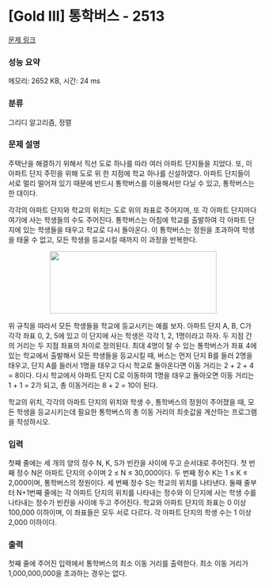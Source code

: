 # [Gold III] 통학버스 - 2513 

[문제 링크](https://www.acmicpc.net/problem/2513) 

### 성능 요약

메모리: 2652 KB, 시간: 24 ms

### 분류

그리디 알고리즘, 정렬

### 문제 설명

<p>주택난을 해결하기 위해서 직선 도로 하나를 따라 여러 아파트 단지들을 지었다. 또, 이 아파트 단지 주민을 위해 도로 위 한 지점에 학교 하나를 신설하였다. 아파트 단지들이 서로 멀리 떨어져 있기 때문에 반드시 통학버스를 이용해서만 다닐 수 있고, 통학버스는 한 대이다.</p>

<p>각각의 아파트 단지와 학교의 위치는 도로 위의 좌표로 주어지며, 또 각 아파트 단지마다 여기에 사는 학생들의 수도 주어진다. 통학버스는 아침에 학교를 출발하여 각 아파트 단지에 있는 학생들을 태우고 학교로 다시 돌아온다. 이 통학버스는 정원을 초과하여 학생을 태울 수 없고, 모든 학생을 등교시킬 때까지 이 과정을 반복한다. </p>

<p style="text-align: center;"><img alt="" src="" style="width: 337px; height: 126px;"></p>

<p>위 규칙을 따라서 모든 학생들을 학교에 등교시키는 예를 보자. 아파트 단지 A, B, C가 각각 좌표 0, 2, 5에 있고 이 단지에 사는 학생은 각각 1, 2, 1명이라고 하자. 두 지점 간의 거리는 두 지점 좌표의 차이로 정의된다. 최대 4명이 탈 수 있는 통학버스가 좌표 4에 있는 학교에서 출발해서 모든 학생들을 등교시킬 때, 버스는 먼저 단지 B를 들러 2명을 태우고, 단지 A를 들러서 1명을 태우고 다시 학교로 돌아온다면 이동 거리는 2 + 2 + 4 = 8이다. 다시 학교에서 아파트 단지 C로 이동하여 1명을 태우고 돌아오면 이동 거리는 1 + 1 = 2가 되고, 총 이동거리는 8 + 2 = 10이 된다. </p>

<p>학교의 위치, 각각의 아파트 단지의 위치와 학생 수, 통학버스의 정원이 주어졌을 때, 모든 학생을 등교시키는데 필요한 통학버스의 총 이동 거리의 최솟값을 계산하는 프로그램을 작성하시오. </p>

### 입력 

 <p>첫째 줄에는 세 개의 양의 정수 N, K, S가 빈칸을 사이에 두고 순서대로 주어진다. 첫 번째 정수 N은 아파트 단지의 수이며 2 ≤ N ≤ 30,000이다. 두 번째 정수 K는 1 ≤ K ≤ 2,000이며, 통학버스의 정원이다. 세 번째 정수 S는 학교의 위치를 나타낸다. 둘째 줄부터 N+1번째 줄에는 각 아파트 단지의 위치를 나타내는 정수와 이 단지에 사는 학생 수를 나타내는 정수가 빈칸을 사이에 두고 주어진다. 학교와 아파트 단지의 좌표는 0 이상 100,000 이하이며, 이 좌표들은 모두 서로 다르다. 각 아파트 단지의 학생 수는 1 이상 2,000 이하이다. </p>

### 출력 

 <p>첫째 줄에 주어진 입력에서 통학버스의 최소 이동 거리를 출력한다. 최소 이동 거리가 1,000,000,000을 초과하는 경우는 없다.  </p>

